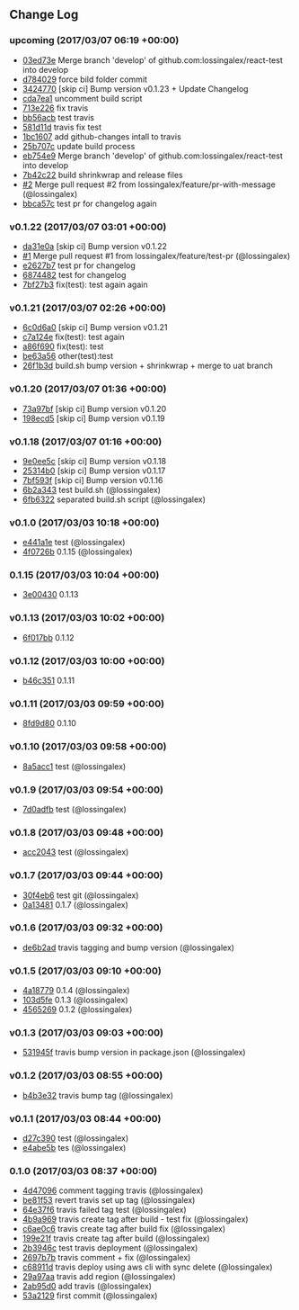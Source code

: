 ## Change Log

### upcoming (2017/03/07 06:19 +00:00)
- [03ed73e](https://github.com/lossingalex/react-test/commit/03ed73ec2bc59e89d06283e6f6b49d5d5dc21571) Merge branch 'develop' of github.com:lossingalex/react-test into develop
- [d784029](https://github.com/lossingalex/react-test/commit/d784029811398f0b5ff054835b2dd48ddd8dae2f) force bild folder commit
- [3424770](https://github.com/lossingalex/react-test/commit/342477052cf3e798ef7980255a41377d1f382191) [skip ci] Bump version v0.1.23 + Update Changelog
- [cda7ea1](https://github.com/lossingalex/react-test/commit/cda7ea1d0a84c4458e66703ffed7208eda1bb55f) uncomment build script
- [713e226](https://github.com/lossingalex/react-test/commit/713e2261da377a1d3e87bb5322238c997fc004bf) fix travis
- [bb56acb](https://github.com/lossingalex/react-test/commit/bb56acb912a6b6beddc590ff98df5e58bca89dbe) test travis
- [581d11d](https://github.com/lossingalex/react-test/commit/581d11d3dfdc59eda61bf7bb42c8f68b64b1afe0) travis fix test
- [1bc1607](https://github.com/lossingalex/react-test/commit/1bc1607c4907f242ae23c40815a1a4da743f5187) add github-changes intall to travis
- [25b707c](https://github.com/lossingalex/react-test/commit/25b707cfa00549ed69950882838e8878d4ff81d0) update build process
- [eb754e9](https://github.com/lossingalex/react-test/commit/eb754e903a97582b8d5304691486f3b0b99c40b1) Merge branch 'develop' of github.com:lossingalex/react-test into develop
- [7b42c22](https://github.com/lossingalex/react-test/commit/7b42c220dac2ede642f060d02e3b8bb089bb4aef) build shrinkwrap and release files
- [#2](https://github.com/lossingalex/react-test/pull/2) Merge pull request #2 from lossingalex/feature/pr-with-message (@lossingalex)
- [bbca57c](https://github.com/lossingalex/react-test/commit/bbca57c20625d243c34ecf9ba3562f095e363ae3) test pr for changelog again

### v0.1.22 (2017/03/07 03:01 +00:00)
- [da31e0a](https://github.com/lossingalex/react-test/commit/da31e0acdedd37bae56016271482bf2827d51862) [skip ci] Bump version v0.1.22
- [#1](https://github.com/lossingalex/react-test/pull/1) Merge pull request #1 from lossingalex/feature/test-pr (@lossingalex)
- [e2627b7](https://github.com/lossingalex/react-test/commit/e2627b76f5aa577677cb6bb24a6fd24c521dab87) test pr for changelog
- [6874482](https://github.com/lossingalex/react-test/commit/687448281281d8e578bc77daf29a86a434bb370c) test for changelog
- [7bf27b3](https://github.com/lossingalex/react-test/commit/7bf27b39a33f78bd93d28436bb6d20033ca17ed3) fix(test): test again again

### v0.1.21 (2017/03/07 02:26 +00:00)
- [6c0d6a0](https://github.com/lossingalex/react-test/commit/6c0d6a0e498cedf22fb828bb39d91d41dd473116) [skip ci] Bump version v0.1.21
- [c7a124e](https://github.com/lossingalex/react-test/commit/c7a124e3fcb01a73cf43f575356d7fd9ff86506e) fix(test): test again
- [a86f690](https://github.com/lossingalex/react-test/commit/a86f690e42378bc13b5b2c0102a6af7c3bbba8c0) fix(test): test
- [be63a56](https://github.com/lossingalex/react-test/commit/be63a56d9ea1762bcab207448c3be396579ff379) other(test):test
- [26f1b3d](https://github.com/lossingalex/react-test/commit/26f1b3d371e7e8519f2b98f977d4e1f69ac71823) build.sh bump version + shrinkwrap + merge to uat branch

### v0.1.20 (2017/03/07 01:36 +00:00)
- [73a97bf](https://github.com/lossingalex/react-test/commit/73a97bf52e6618ab88d85f0368c9aef1713da775) [skip ci] Bump version v0.1.20
- [198ecd5](https://github.com/lossingalex/react-test/commit/198ecd5aa84164d5ee04dc8e338ad0946d2ea57a) [skip ci] Bump version v0.1.19

### v0.1.18 (2017/03/07 01:16 +00:00)
- [9e0ee5c](https://github.com/lossingalex/react-test/commit/9e0ee5c12c10c0074d3cafbffaf87b116e84ccee) [skip ci] Bump version v0.1.18
- [25314b0](https://github.com/lossingalex/react-test/commit/25314b0b6383e31c162f0296e7b624ce121b8bd2) [skip ci] Bump version v0.1.17
- [7bf593f](https://github.com/lossingalex/react-test/commit/7bf593f645caa9b06ac6d316a6719267a5a04deb) [skip ci] Bump version v0.1.16
- [6b2a343](https://github.com/lossingalex/react-test/commit/6b2a3431d0e21ee0d98605bd496dda9252307b25) test build.sh (@lossingalex)
- [6fb6322](https://github.com/lossingalex/react-test/commit/6fb6322979a3617c2bc2804141ee8b451a63f32c) separated build.sh script (@lossingalex)

### v0.1.0 (2017/03/03 10:18 +00:00)
- [e441a1e](https://github.com/lossingalex/react-test/commit/e441a1e2988a2f34eda63021a7865dac18526ac7) test (@lossingalex)
- [4f0726b](https://github.com/lossingalex/react-test/commit/4f0726ba8ad4bf053093ee4851e6b29bb2e1b050) 0.1.15 (@lossingalex)

### 0.1.15 (2017/03/03 10:04 +00:00)
- [3e00430](https://github.com/lossingalex/react-test/commit/3e00430da4a3f5e910998a036c5b8034e9330dd6) 0.1.13

### v0.1.13 (2017/03/03 10:02 +00:00)
- [6f017bb](https://github.com/lossingalex/react-test/commit/6f017bbf6112118b00ace1d8d482cd55ab296130) 0.1.12

### v0.1.12 (2017/03/03 10:00 +00:00)
- [b46c351](https://github.com/lossingalex/react-test/commit/b46c3511e041502c1efa845499d17994009a75cc) 0.1.11

### v0.1.11 (2017/03/03 09:59 +00:00)
- [8fd9d80](https://github.com/lossingalex/react-test/commit/8fd9d80f7ebe58aaf6366cd9557a93336a6a8473) 0.1.10

### v0.1.10 (2017/03/03 09:58 +00:00)
- [8a5acc1](https://github.com/lossingalex/react-test/commit/8a5acc1b6931e33a4a210f2ac2f37c7fd62f30b5) test (@lossingalex)

### v0.1.9 (2017/03/03 09:54 +00:00)
- [7d0adfb](https://github.com/lossingalex/react-test/commit/7d0adfb479827d74b38d7270f449bc8d896ac260) test (@lossingalex)

### v0.1.8 (2017/03/03 09:48 +00:00)
- [acc2043](https://github.com/lossingalex/react-test/commit/acc2043e5345290d4a1a65d95ed765b2241d83f9) test (@lossingalex)

### v0.1.7 (2017/03/03 09:44 +00:00)
- [30f4eb6](https://github.com/lossingalex/react-test/commit/30f4eb617041cb9d4f89d72dd974da4ecb81aa50) test git (@lossingalex)
- [0a13481](https://github.com/lossingalex/react-test/commit/0a1348169c65616be09b75448e5a1753fb3bd2f7) 0.1.7 (@lossingalex)

### v0.1.6 (2017/03/03 09:32 +00:00)
- [de6b2ad](https://github.com/lossingalex/react-test/commit/de6b2ad98a72dfd94842385f5f429cfcabd912a2) travis tagging and bump version (@lossingalex)

### v0.1.5 (2017/03/03 09:10 +00:00)
- [4a18779](https://github.com/lossingalex/react-test/commit/4a18779b442c542a1b5ab7869485d0cedfc08fae) 0.1.4 (@lossingalex)
- [103d5fe](https://github.com/lossingalex/react-test/commit/103d5fe6fbdbcb52f7c1bbaf16f65f5eb3aa68d0) 0.1.3 (@lossingalex)
- [4565269](https://github.com/lossingalex/react-test/commit/45652691b88525314c1e3da5cc29582df0cc678c) 0.1.2 (@lossingalex)

### v0.1.3 (2017/03/03 09:03 +00:00)
- [531945f](https://github.com/lossingalex/react-test/commit/531945fb33aae0c2afcab5a188507fff3779fbb5) travis bump version in package.json (@lossingalex)

### v0.1.2 (2017/03/03 08:55 +00:00)
- [b4b3e32](https://github.com/lossingalex/react-test/commit/b4b3e3264bcdc7385abf5d97a0d9754d67eb46e1) travis bump tag (@lossingalex)

### v0.1.1 (2017/03/03 08:44 +00:00)
- [d27c390](https://github.com/lossingalex/react-test/commit/d27c39057f5cd33d82cab6ec9a28b74216522862) test (@lossingalex)
- [e4abe5b](https://github.com/lossingalex/react-test/commit/e4abe5b0b3477e708c77f0ca31b79720ecd61005) tes (@lossingalex)

### 0.1.0 (2017/03/03 08:37 +00:00)
- [4d47096](https://github.com/lossingalex/react-test/commit/4d470962b15bf46749f2649c0fa146682763327f) comment tagging travis (@lossingalex)
- [be81f53](https://github.com/lossingalex/react-test/commit/be81f5370496c7d2149062a5107774544b649efc) revert travis set up tag (@lossingalex)
- [64e37f6](https://github.com/lossingalex/react-test/commit/64e37f659640135fdf878188eefdbc1661501784) travis failed tag test (@lossingalex)
- [4b9a969](https://github.com/lossingalex/react-test/commit/4b9a969c1b8042b645fa7e4ad48b94e0d3cae93e) travis create tag after build - test fix (@lossingalex)
- [c6ae0c6](https://github.com/lossingalex/react-test/commit/c6ae0c6306a57ac933c126869fd590c92e49bcc7) travis create tag after build fix (@lossingalex)
- [199e21f](https://github.com/lossingalex/react-test/commit/199e21fc2da7a5dc460970a6bf82bd5e7536c4cb) travis create tag after build (@lossingalex)
- [2b3946c](https://github.com/lossingalex/react-test/commit/2b3946ca64e7ba241a6427e1f8e7a6cb5cebe7f4) test travis deployment (@lossingalex)
- [2697b7b](https://github.com/lossingalex/react-test/commit/2697b7ba69eeea7df4629f304314943ee9860c01) travis comment + fix (@lossingalex)
- [c68911d](https://github.com/lossingalex/react-test/commit/c68911d31457a7c283cf0c3cbed1e43f2934593e) travis deploy using aws cli with sync delete (@lossingalex)
- [29a97aa](https://github.com/lossingalex/react-test/commit/29a97aa43a7bc48c12f6aaf54824c356f9ad62f3) travis add region (@lossingalex)
- [2ab95d0](https://github.com/lossingalex/react-test/commit/2ab95d01ee5b30471453c33e1e21338987e2be7e) add travis (@lossingalex)
- [53a2129](https://github.com/lossingalex/react-test/commit/53a2129c58c8f4f13968442eac2c8c72f8dd5e0e) first commit (@lossingalex)